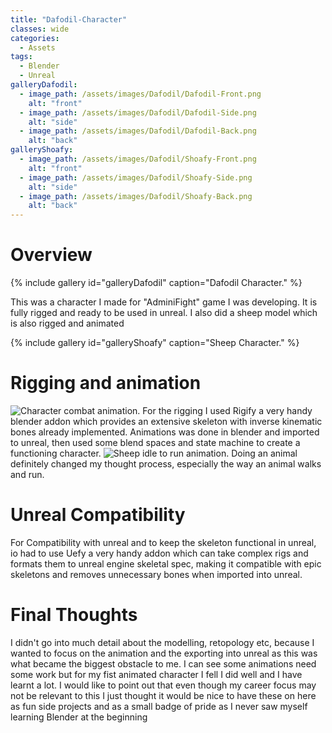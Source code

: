 ```yaml
---
title: "Dafodil-Character"
classes: wide
categories:
  - Assets
tags:
  - Blender
  - Unreal
galleryDafodil:
  - image_path: /assets/images/Dafodil/Dafodil-Front.png
    alt: "front"
  - image_path: /assets/images/Dafodil/Dafodil-Side.png
    alt: "side"
  - image_path: /assets/images/Dafodil/Dafodil-Back.png
    alt: "back"
galleryShoafy:
  - image_path: /assets/images/Dafodil/Shoafy-Front.png
    alt: "front"
  - image_path: /assets/images/Dafodil/Shoafy-Side.png
    alt: "side"
  - image_path: /assets/images/Dafodil/Shoafy-Back.png
    alt: "back"
---
```


# Overview

{% include gallery id="galleryDafodil" caption="Dafodil Character." %}

This was a character I made for "AdminiFight" game I was developing. It is fully rigged and ready to be used in unreal. I also did a sheep model which is also rigged and animated

{% include gallery id="galleryShoafy" caption="Sheep Character." %}
# Rigging and animation
![Character combat animation.](/assets/images/Dafodil/Dafodil-Combat.gif)
For the rigging I used Rigify a very handy blender addon which provides an extensive skeleton with inverse kinematic bones already implemented.
Animations was done in blender and imported to unreal, then used some blend spaces and state machine to create a functioning character.
![Sheep idle to run animation.](/assets/images/Dafodil/Shoafy-IdleRun.gif)
Doing an animal definitely changed my thought process, especially the way an animal walks and run.
# Unreal Compatibility
For Compatibility with unreal and to keep the skeleton functional in unreal, io had to use Uefy a very handy addon which can take complex rigs and formats them to unreal engine skeletal spec, making it compatible with epic skeletons and removes unnecessary bones when imported into unreal.
# Final Thoughts
I didn't go into much detail about the modelling, retopology etc, because I wanted to focus on the animation and the exporting into unreal as this was what became the biggest obstacle to me. I can see some animations need some work but for my fist animated character I fell I did well and I have learnt a lot.
I would like to point out that even though my career focus may not be relevant to this I just thought it would be nice to have these on here as fun side projects and as a small badge of pride as I never saw myself learning Blender at the beginning